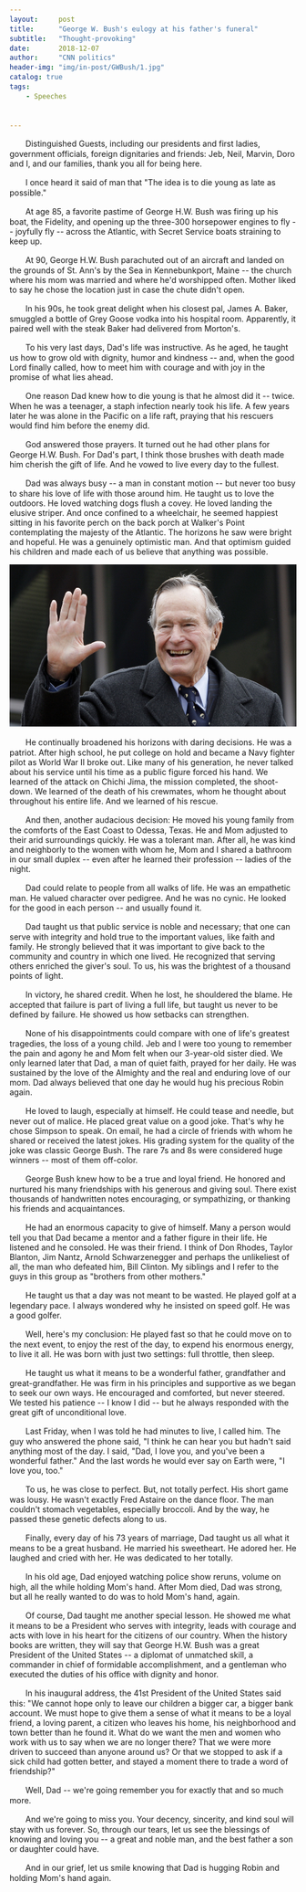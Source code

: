 ```yaml
---
layout:     post
title:      "George W. Bush's eulogy at his father's funeral"
subtitle:   "Thought-provoking"
date:       2018-12-07 
author:     "CNN politics"
header-img: "img/in-post/GWBush/1.jpg"
catalog: true
tags:
    - Speeches 
    

---
```

　　Distinguished Guests, including our presidents and first ladies, government officials, foreign dignitaries and friends: Jeb, Neil, Marvin, Doro and I, and our families, thank you all for being here.

　　I once heard it said of man that "The idea is to die young as late as possible."

　　At age 85, a favorite pastime of George H.W. Bush was firing up his boat, the Fidelity, and opening up the three-300 horsepower engines to fly -- joyfully fly -- across the Atlantic, with Secret Service boats straining to keep up.

　　At 90, George H.W. Bush parachuted out of an aircraft and landed on the grounds of St. Ann's by the Sea in Kennebunkport, Maine -- the church where his mom was married and where he'd worshipped often. Mother liked to say he chose the location just in case the chute didn't open.

　　In his 90s, he took great delight when his closest pal, James A. Baker, smuggled a bottle of Grey Goose vodka into his hospital room. Apparently, it paired well with the steak Baker had delivered from Morton's.

　　To his very last days, Dad's life was instructive. As he aged, he taught us how to grow old with dignity, humor and kindness -- and, when the good Lord finally called, how to meet him with courage and with joy in the promise of what lies ahead.

　　One reason Dad knew how to die young is that he almost did it -- twice. When he was a teenager, a staph infection nearly took his life. A few years later he was alone in the Pacific on a life raft, praying that his rescuers would find him before the enemy did.

　　God answered those prayers. It turned out he had other plans for George H.W. Bush. For Dad's part, I think those brushes with death made him cherish the gift of life. And he vowed to live every day to the fullest.

　　Dad was always busy -- a man in constant motion -- but never too busy to share his love of life with those around him. He taught us to love the outdoors. He loved watching dogs flush a covey. He loved landing the elusive striper. And once confined to a wheelchair, he seemed happiest sitting in his favorite perch on the back porch at Walker's Point contemplating the majesty of the Atlantic. The horizons he saw were bright and hopeful. He was a genuinely optimistic man. And that optimism guided his children and made each of us believe that anything was possible.

![img](/img/in-post/GWBush/2.jpg)

　　He continually broadened his horizons with daring decisions. He was a patriot. After high school, he put college on hold and became a Navy fighter pilot as World War II broke out. Like many of his generation, he never talked about his service until his time as a public figure forced his hand. We learned of the attack on Chichi Jima, the mission completed, the shoot-down. We learned of the death of his crewmates, whom he thought about throughout his entire life. And we learned of his rescue.

　　And then, another audacious decision: He moved his young family from the comforts of the East Coast to Odessa, Texas. He and Mom adjusted to their arid surroundings quickly. He was a tolerant man. After all, he was kind and neighborly to the women with whom he, Mom and I shared a bathroom in our small duplex -- even after he learned their profession -- ladies of the night.

　　Dad could relate to people from all walks of life. He was an empathetic man. He valued character over pedigree. And he was no cynic. He looked for the good in each person -- and usually found it.

　　Dad taught us that public service is noble and necessary; that one can serve with integrity and hold true to the important values, like faith and family. He strongly believed that it was important to give back to the community and country in which one lived. He recognized that serving others enriched the giver's soul. To us, his was the brightest of a thousand points of light.

　　In victory, he shared credit. When he lost, he shouldered the blame. He accepted that failure is part of living a full life, but taught us never to be defined by failure. He showed us how setbacks can strengthen.

　　None of his disappointments could compare with one of life's greatest tragedies, the loss of a young child. Jeb and I were too young to remember the pain and agony he and Mom felt when our 3-year-old sister died. We only learned later that Dad, a man of quiet faith, prayed for her daily. He was sustained by the love of the Almighty and the real and enduring love of our mom. Dad always believed that one day he would hug his precious Robin again.

　　He loved to laugh, especially at himself. He could tease and needle, but never out of malice. He placed great value on a good joke. That's why he chose Simpson to speak. On email, he had a circle of friends with whom he shared or received the latest jokes. His grading system for the quality of the joke was classic George Bush. The rare 7s and 8s were considered huge winners -- most of them off-color.

　　George Bush knew how to be a true and loyal friend. He honored and nurtured his many friendships with his generous and giving soul. There exist thousands of handwritten notes encouraging, or sympathizing, or thanking his friends and acquaintances.

　　He had an enormous capacity to give of himself. Many a person would tell you that Dad became a mentor and a father figure in their life. He listened and he consoled. He was their friend. I think of Don Rhodes, Taylor Blanton, Jim Nantz, Arnold Schwarzenegger and perhaps the unlikeliest of all, the man who defeated him, Bill Clinton. My siblings and I refer to the guys in this group as "brothers from other mothers."

　　He taught us that a day was not meant to be wasted. He played golf at a legendary pace. I always wondered why he insisted on speed golf. He was a good golfer.

　　Well, here's my conclusion: He played fast so that he could move on to the next event, to enjoy the rest of the day, to expend his enormous energy, to live it all. He was born with just two settings: full throttle, then sleep.

　　He taught us what it means to be a wonderful father, grandfather and great-grandfather. He was firm in his principles and supportive as we began to seek our own ways. He encouraged and comforted, but never steered. We tested his patience -- I know I did -- but he always responded with the great gift of unconditional love.

　　Last Friday, when I was told he had minutes to live, I called him. The guy who answered the phone said, "I think he can hear you but hadn't said anything most of the day. I said, "Dad, I love you, and you've been a wonderful father." And the last words he would ever say on Earth were, "I love you, too."

　　To us, he was close to perfect. But, not totally perfect. His short game was lousy. He wasn't exactly Fred Astaire on the dance floor. The man couldn't stomach vegetables, especially broccoli. And by the way, he passed these genetic defects along to us.

　　Finally, every day of his 73 years of marriage, Dad taught us all what it means to be a great husband. He married his sweetheart. He adored her. He laughed and cried with her. He was dedicated to her totally.

　　In his old age, Dad enjoyed watching police show reruns, volume on high, all the while holding Mom's hand. After Mom died, Dad was strong, but all he really wanted to do was to hold Mom's hand, again.

　　Of course, Dad taught me another special lesson. He showed me what it means to be a President who serves with integrity, leads with courage and acts with love in his heart for the citizens of our country. When the history books are written, they will say that George H.W. Bush was a great President of the United States -- a diplomat of unmatched skill, a commander in chief of formidable accomplishment, and a gentleman who executed the duties of his office with dignity and honor.

　　In his inaugural address, the 41st President of the United States said this: "We cannot hope only to leave our children a bigger car, a bigger bank account. We must hope to give them a sense of what it means to be a loyal friend, a loving parent, a citizen who leaves his home, his neighborhood and town better than he found it. What do we want the men and women who work with us to say when we are no longer there? That we were more driven to succeed than anyone around us? Or that we stopped to ask if a sick child had gotten better, and stayed a moment there to trade a word of friendship?"

　　Well, Dad -- we're going remember you for exactly that and so much more.

　　And we're going to miss you. Your decency, sincerity, and kind soul will stay with us forever. So, through our tears, let us see the blessings of knowing and loving you -- a great and noble man, and the best father a son or daughter could have.

　　And in our grief, let us smile knowing that Dad is hugging Robin and holding Mom's hand again.

